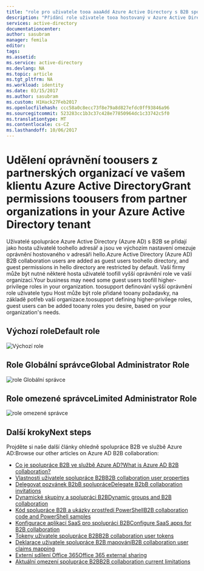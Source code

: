```yaml
---
title: "role pro uživatele tooa aaaAdd Azure Active Directory s B2B spolupráce | Microsoft Docs"
description: "Přidání role uživatele tooa hostovaný v Azure Active Directory"
services: active-directory
documentationcenter: 
author: sasubram
manager: femila
editor: 
tags: 
ms.assetid: 
ms.service: active-directory
ms.devlang: NA
ms.topic: article
ms.tgt_pltfrm: NA
ms.workload: identity
ms.date: 03/15/2017
ms.author: sasubram
ms.custom: H1Hack27Feb2017
ms.openlocfilehash: ccc58a0c8ecc73f8e79a8d827efdc0ff93846a96
ms.sourcegitcommit: 523283cc1b3c37c428e77850964dc1c33742c5f0
ms.translationtype: MT
ms.contentlocale: cs-CZ
ms.lasthandoff: 10/06/2017
---
```

# <a name="grant-permissions-toousers-from-partner-organizations-in-your-azure-active-directory-tenant"></a><span data-ttu-id="23ff3-103">Udělení oprávnění toousers z partnerských organizací ve vašem klientu Azure Active Directory</span><span class="sxs-lookup"><span data-stu-id="23ff3-103">Grant permissions toousers from partner organizations in your Azure Active Directory tenant</span></span>

<span data-ttu-id="23ff3-104">Uživatelé spolupráce Azure Active Directory (Azure AD) s B2B se přidají jako hosta uživatelé toohello adresář a jsou ve výchozím nastavení omezuje oprávnění hostovaného v adresáři hello.</span><span class="sxs-lookup"><span data-stu-id="23ff3-104">Azure Active Directory (Azure AD) B2B collaboration users are added as guest users toohello directory, and guest permissions in hello directory are restricted by default.</span></span> <span data-ttu-id="23ff3-105">Vaší firmy může být nutné některé hosta uživatelé toofill vyšší oprávnění role ve vaší organizaci.</span><span class="sxs-lookup"><span data-stu-id="23ff3-105">Your business may need some guest users toofill higher-privilege roles in your organization.</span></span> <span data-ttu-id="23ff3-106">toosupport definování vyšší oprávnění role uživatele typu Host může být role přidané tooany požadavky, na základě potřeb vaší organizace.</span><span class="sxs-lookup"><span data-stu-id="23ff3-106">toosupport defining higher-privilege roles, guest users can be added tooany roles you desire, based on your organization's needs.</span></span>

## <a name="default-role"></a><span data-ttu-id="23ff3-107">Výchozí role</span><span class="sxs-lookup"><span data-stu-id="23ff3-107">Default role</span></span>

![Výchozí role](./media/active-directory-b2b-add-guest-to-role/default-role.png)

## <a name="global-administrator-role"></a><span data-ttu-id="23ff3-109">Role Globální správce</span><span class="sxs-lookup"><span data-stu-id="23ff3-109">Global Administrator Role</span></span>

![role Globální správce](./media/active-directory-b2b-add-guest-to-role/global-admin-role.png)

## <a name="limited-administrator-role"></a><span data-ttu-id="23ff3-111">Role omezené správce</span><span class="sxs-lookup"><span data-stu-id="23ff3-111">Limited Administrator Role</span></span>

![role omezené správce](./media/active-directory-b2b-add-guest-to-role/limited-admin-role.png)

## <a name="next-steps"></a><span data-ttu-id="23ff3-113">Další kroky</span><span class="sxs-lookup"><span data-stu-id="23ff3-113">Next steps</span></span>

<span data-ttu-id="23ff3-114">Projděte si naše další články ohledně spolupráce B2B ve službě Azure AD:</span><span class="sxs-lookup"><span data-stu-id="23ff3-114">Browse our other articles on Azure AD B2B collaboration:</span></span>

* [<span data-ttu-id="23ff3-115">Co je spolupráce B2B ve službě Azure AD?</span><span class="sxs-lookup"><span data-stu-id="23ff3-115">What is Azure AD B2B collaboration?</span></span>](active-directory-b2b-what-is-azure-ad-b2b.md)
* [<span data-ttu-id="23ff3-116">Vlastnosti uživatele spolupráce B2B</span><span class="sxs-lookup"><span data-stu-id="23ff3-116">B2B collaboration user properties</span></span>](active-directory-b2b-user-properties.md)
* [<span data-ttu-id="23ff3-117">Delegovat pozvánek B2bB spolupráce</span><span class="sxs-lookup"><span data-stu-id="23ff3-117">Delegate B2bB collaboration invitations</span></span>](active-directory-b2b-delegate-invitations.md)
* [<span data-ttu-id="23ff3-118">Dynamické skupiny a spolupráci B2B</span><span class="sxs-lookup"><span data-stu-id="23ff3-118">Dynamic groups and B2B collaboration</span></span>](active-directory-b2b-dynamic-groups.md)
* [<span data-ttu-id="23ff3-119">Kód spolupráce B2B a ukázky prostředí PowerShell</span><span class="sxs-lookup"><span data-stu-id="23ff3-119">B2B collaboration code and PowerShell samples</span></span>](active-directory-b2b-code-samples.md)
* [<span data-ttu-id="23ff3-120">Konfigurace aplikací SaaS pro spolupráci B2B</span><span class="sxs-lookup"><span data-stu-id="23ff3-120">Configure SaaS apps for B2B collaboration</span></span>](active-directory-b2b-configure-saas-apps.md)
* [<span data-ttu-id="23ff3-121">Tokeny uživatele spolupráce B2B</span><span class="sxs-lookup"><span data-stu-id="23ff3-121">B2B collaboration user tokens</span></span>](active-directory-b2b-user-token.md)
* [<span data-ttu-id="23ff3-122">Deklarace uživatele spolupráce B2B mapování</span><span class="sxs-lookup"><span data-stu-id="23ff3-122">B2B collaboration user claims mapping</span></span>](active-directory-b2b-claims-mapping.md)
* [<span data-ttu-id="23ff3-123">Externí sdílení Office 365</span><span class="sxs-lookup"><span data-stu-id="23ff3-123">Office 365 external sharing</span></span>](active-directory-b2b-o365-external-user.md)
* [<span data-ttu-id="23ff3-124">Aktuální omezení spolupráce B2B</span><span class="sxs-lookup"><span data-stu-id="23ff3-124">B2B collaboration current limitations</span></span>](active-directory-b2b-current-limitations.md)
